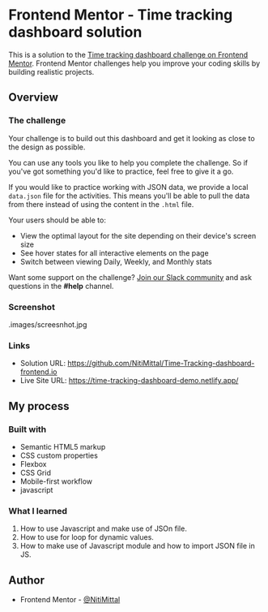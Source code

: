 # Frontend Mentor - Time tracking dashboard solution

This is a solution to the [Time tracking dashboard challenge on Frontend Mentor](https://www.frontendmentor.io/challenges/time-tracking-dashboard-UIQ7167Jw). Frontend Mentor challenges help you improve your coding skills by building realistic projects.

## Overview

### The challenge

Your challenge is to build out this dashboard and get it looking as close to the design as possible.

You can use any tools you like to help you complete the challenge. So if you've got something you'd like to practice, feel free to give it a go.

If you would like to practice working with JSON data, we provide a local `data.json` file for the activities. This means you'll be able to pull the data from there instead of using the content in the `.html` file.

Your users should be able to:

- View the optimal layout for the site depending on their device's screen size
- See hover states for all interactive elements on the page
- Switch between viewing Daily, Weekly, and Monthly stats

Want some support on the challenge? [Join our Slack community](https://www.frontendmentor.io/slack) and ask questions in the **#help** channel.

### Screenshot

.images/screesnhot.jpg

### Links

- Solution URL: https://github.com/NitiMittal/Time-Tracking-dashboard-frontend.io
- Live Site URL: https://time-tracking-dashboard-demo.netlify.app/

## My process

### Built with

- Semantic HTML5 markup
- CSS custom properties
- Flexbox
- CSS Grid
- Mobile-first workflow
- javascript

### What I learned

1. How to use Javascript and make use of JSOn file.
2. How to use for loop for dynamic values.
3. How to make use of Javascript module and how to import JSON file in JS.

## Author

- Frontend Mentor - [@NitiMittal](https://www.frontendmentor.io/profile/NitiMittal)
